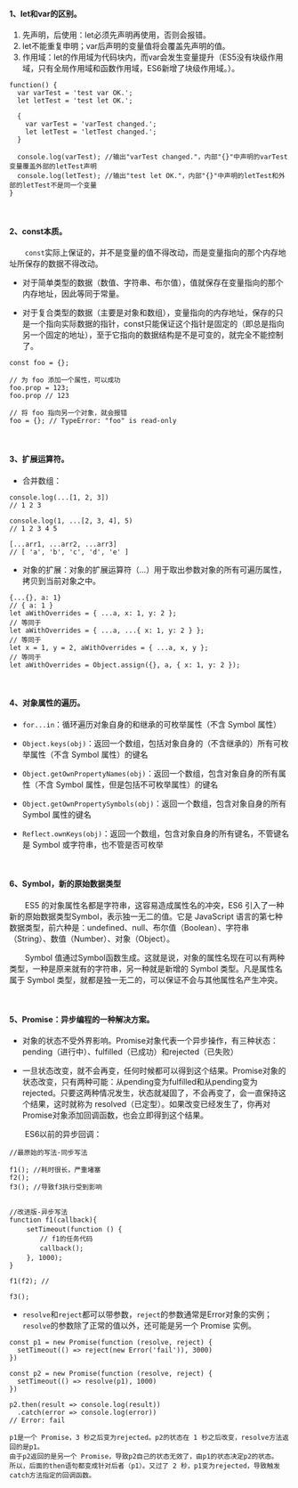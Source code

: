 #### 1、let和var的区别。

  1. 先声明，后使用：let必须先声明再使用，否则会报错。
  2. let不能重复申明；var后声明的变量值将会覆盖先声明的值。
  3. 作用域：let的作用域为代码块内，而var会发生变量提升（ES5没有块级作用域，只有全局作用域和函数作用域，ES6新增了块级作用域。）。
  ```
  function() {
    var varTest = 'test var OK.';
    let letTest = 'test let OK.';

    {
      var varTest = 'varTest changed.';
      let letTest = 'letTest changed.';
    } 

    console.log(varTest); //输出"varTest changed."，内部"{}"中声明的varTest变量覆盖外部的letTest声明
    console.log(letTest); //输出"test let OK."，内部"{}"中声明的letTest和外部的letTest不是同一个变量
  }
  ```
<br>

#### 2、const本质。
  
&emsp;&emsp;`const`实际上保证的，并不是变量的值不得改动，而是变量指向的那个内存地址所保存的数据不得改动。

  - 对于简单类型的数据（数值、字符串、布尔值），值就保存在变量指向的那个内存地址，因此等同于常量。

  - 对于复合类型的数据（主要是对象和数组），变量指向的内存地址，保存的只是一个指向实际数据的指针，const只能保证这个指针是固定的（即总是指向另一个固定的地址），至于它指向的数据结构是不是可变的，就完全不能控制了。
  
  ```
  const foo = {};

  // 为 foo 添加一个属性，可以成功
  foo.prop = 123;
  foo.prop // 123

  // 将 foo 指向另一个对象，就会报错
  foo = {}; // TypeError: "foo" is read-only
  ```
  
<br>

#### 3、扩展运算符。
  
  - 合并数组：
  ```
  console.log(...[1, 2, 3])
  // 1 2 3

  console.log(1, ...[2, 3, 4], 5)
  // 1 2 3 4 5

  [...arr1, ...arr2, ...arr3]
  // [ 'a', 'b', 'c', 'd', 'e' ]
  ```
  
  - 对象的扩展：对象的扩展运算符（...）用于取出参数对象的所有可遍历属性，拷贝到当前对象之中。
  ```
  {...{}, a: 1}
  // { a: 1 }
  let aWithOverrides = { ...a, x: 1, y: 2 };
  // 等同于
  let aWithOverrides = { ...a, ...{ x: 1, y: 2 } };
  // 等同于
  let x = 1, y = 2, aWithOverrides = { ...a, x, y };
  // 等同于
  let aWithOverrides = Object.assign({}, a, { x: 1, y: 2 });
  ```
  
  
  
  
  
<br>

#### 4、对象属性的遍历。

  - `for...in`：循环遍历对象自身的和继承的可枚举属性（不含 Symbol 属性）
  
  - `Object.keys(obj)`：返回一个数组，包括对象自身的（不含继承的）所有可枚举属性（不含 Symbol 属性）的键名
  
  - `Object.getOwnPropertyNames(obj)`：返回一个数组，包含对象自身的所有属性（不含 Symbol 属性，但是包括不可枚举属性）的键名
  
  - `Object.getOwnPropertySymbols(obj)`：返回一个数组，包含对象自身的所有 Symbol 属性的键名
  
  - `Reflect.ownKeys(obj)`：返回一个数组，包含对象自身的所有键名，不管键名是 Symbol 或字符串，也不管是否可枚举

<br>

#### 6、Symbol，新的原始数据类型
  
&emsp;&emsp;ES5 的对象属性名都是字符串，这容易造成属性名的冲突，ES6 引入了一种新的原始数据类型Symbol，表示独一无二的值。它是 JavaScript 语言的第七种数据类型，前六种是：undefined、null、布尔值（Boolean）、字符串（String）、数值（Number）、对象（Object）。

&emsp;&emsp;Symbol 值通过Symbol函数生成。这就是说，对象的属性名现在可以有两种类型，一种是原来就有的字符串，另一种就是新增的 Symbol 类型。凡是属性名属于 Symbol 类型，就都是独一无二的，可以保证不会与其他属性名产生冲突。

<br>

#### 5、Promise：异步编程的一种解决方案。

  - 对象的状态不受外界影响。Promise对象代表一个异步操作，有三种状态：pending（进行中）、fulfilled（已成功）和rejected（已失败）
  
  - 一旦状态改变，就不会再变，任何时候都可以得到这个结果。Promise对象的状态改变，只有两种可能：从pending变为fulfilled和从pending变为rejected。只要这两种情况发生，状态就凝固了，不会再变了，会一直保持这个结果，这时就称为 resolved（已定型）。如果改变已经发生了，你再对Promise对象添加回调函数，也会立即得到这个结果。

&emsp;&emsp;ES6以前的异步回调：
  ```
  //最原始的写法-同步写法

  f1(); //耗时很长，严重堵塞
  f2(); 
  f3(); //导致f3执行受到影响


  //改进版-异步写法
  function f1(callback){
　 　setTimeout(function () {
　 　　　// f1的任务代码
　 　　　callback();
　 　}, 1000);
  }

  f1(f2); //

  f3();
  ```
  
  - `resolve`和`reject`都可以带参数，`reject`的参数通常是Error对象的实例；`resolve`的参数除了正常的值以外，还可能是另一个 Promise 实例。
  ```
  const p1 = new Promise(function (resolve, reject) {
    setTimeout(() => reject(new Error('fail')), 3000)
  })

  const p2 = new Promise(function (resolve, reject) {
    setTimeout(() => resolve(p1), 1000)
  })

  p2.then(result => console.log(result))
    .catch(error => console.log(error))
  // Error: fail
  
  p1是一个 Promise，3 秒之后变为rejected。p2的状态在 1 秒之后改变，resolve方法返回的是p1。
  由于p2返回的是另一个 Promise，导致p2自己的状态无效了，由p1的状态决定p2的状态。
  所以，后面的then语句都变成针对后者（p1）。又过了 2 秒，p1变为rejected，导致触发catch方法指定的回调函数。
  ```
  


















